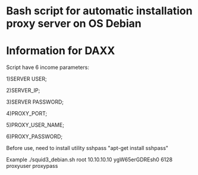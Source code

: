# Bash script for automatic installation proxy server on OS Debian
# Information for DAXX

Script have 6 income parameters: 

1)SERVER USER;

2)SERVER_IP;

3)SERVER PASSWORD;

4)PROXY_PORT;

5)PROXY_USER_NAME;

6)PROXY_PASSWORD;

Before use, need to install utility sshpass "apt-get install sshpass"

Example ./squid3_debian.sh root 10.10.10.10 ygW65erGDREsh0 6128 proxyuser proxypass  
